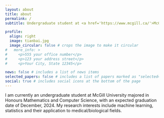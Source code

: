 ```yaml
---
layout: about
title: about
permalink: /
subtitle: Undergraduate student at <a href='https://www.mcgill.ca/'>McGill University<\a>

profile:
  align: right
  image: tianbai.jpg
  image_circular: false # crops the image to make it circular
#   more_info: >
#     <p>555 your office number</p>
#     <p>123 your address street</p>
#     <p>Your City, State 12345</p>

news: false # includes a list of news items
selected_papers: false # includes a list of papers marked as "selected={true}"
social: true # includes social icons at the bottom of the page
---
```


I am currently an undergraduate student at McGill University majored in Honours Mathematics and Computer Science, with an expected graduation date of December, 2024. My research interests include machine learning, statistics and their application to medical/biological fields.